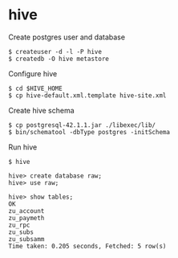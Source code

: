 # hive

Create postgres user and database

    $ createuser -d -l -P hive
    $ createdb -O hive metastore

Configure hive

    $ cd $HIVE_HOME
    $ cp hive-default.xml.template hive-site.xml

Create hive schema

    $ cp postgresql-42.1.1.jar ./libexec/lib/
    $ bin/schematool -dbType postgres -initSchema

Run hive

    $ hive

```
hive> create database raw;
hive> use raw;

hive> show tables;
OK
zu_account
zu_paymeth
zu_rpc
zu_subs
zu_subsamm
Time taken: 0.205 seconds, Fetched: 5 row(s)
```

